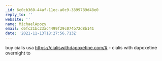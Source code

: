 ```yaml
---
_id: 6c0cb360-44af-11ec-a0c9-3399789d48e0
reply_to: ''
website: ''
name: MichaelApozy
email: d6fc21bc23ac4499f29c074b72d8b141
date: '2021-11-13T18:27:56.713Z'
---
```

buy cialis usa https://cialiswithdapoxetine.com/# - cialis with dapoxetine overnight to
